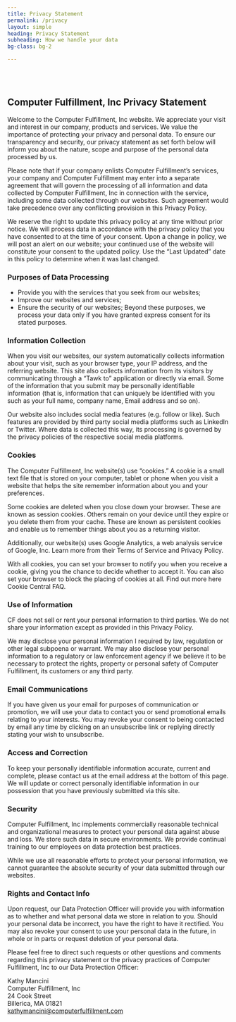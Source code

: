 ```yaml
---
title: Privacy Statement
permalink: /privacy
layout: simple
heading: Privacy Statement
subheading: How we handle your data
bg-class: bg-2

---
```


<br />
<br />

## Computer Fulfillment, Inc Privacy Statement

Welcome to the Computer Fulfillment, Inc website. We appreciate your visit and interest in our
company, products and services. We value the importance of protecting your privacy and personal data.
To ensure our transparency and security, our privacy statement as set forth below will inform you about
the nature, scope and purpose of the personal data processed by us.

Please note that if your company enlists Computer Fulfillment’s services, your company and Computer
Fulfillment may enter into a separate agreement that will govern the processing of all information and
data collected by Computer Fulfillment, Inc in connection with the service, including some data collected
through our websites. Such agreement would take precedence over any conflicting provision in this
Privacy Policy.

We reserve the right to update this privacy policy at any time without prior notice. We will process data
in accordance with the privacy policy that you have consented to at the time of your consent. Upon a
change in policy, we will post an alert on our website; your continued use of the website will constitute
your consent to the updated policy. Use the “Last Updated” date in this policy to determine when it was
last changed.

### Purposes of Data Processing
- Provide you with the services that you seek from our websites;
- Improve our websites and services;
- Ensure the security of our websites;
Beyond these purposes, we process your data only if you have granted express consent for its stated
purposes.

### Information Collection
When you visit our websites, our system automatically collects information about your visit, such as
your browser type, your IP address, and the referring website. This site also collects information from
its visitors by communicating through a “Tawk to” application or directly via email. Some of the
information that you submit may be personally identifiable information (that is, information that can
uniquely be identified with you such as your full name, company name, Email address and so on).

Our website also includes social media features (e.g. follow or like). Such features are provided by third
party social media platforms such as LinkedIn or Twitter. Where data is collected this way, its processing
is governed by the privacy policies of the respective social media platforms.

### Cookies
The Computer Fulfillment, Inc website(s) use “cookies.” A cookie is a small text file that is stored on your
computer, tablet or phone when you visit a website that helps the site remember information about you
and your preferences.

Some cookies are deleted when you close down your browser. These are known as session cookies.
Others remain on your device until they expire or you delete them from your cache. These are known
as persistent cookies and enable us to remember things about you as a returning visitor.

Additionally, our website(s) uses Google Analytics, a web analysis service of Google, Inc. Learn more
from their Terms of Service and Privacy Policy.

With all cookies, you can set your browser to notify you when you receive a cookie, giving you the
chance to decide whether to accept it. You can also set your browser to block the placing of cookies at
all. Find out more here Cookie Central FAQ.

### Use of Information
CF does not sell or rent your personal information to third parties. We do not share your information
except as provided in this Privacy Policy.

We may disclose your personal information I required by law, regulation or other legal subpoena or
warrant. We may also disclose your personal information to a regulatory or law enforcement agency if
we believe it to be necessary to protect the rights, property or personal safety of Computer Fulfillment,
its customers or any third party.

### Email Communications
If you have given us your email for purposes of communication or promotion, we will use your data to
contact you or send promotional emails relating to your interests. You may revoke your consent to
being contacted by email any time by clicking on an unsubscribe link or replying directly stating your
wish to unsubscribe.

### Access and Correction
To keep your personally identifiable information accurate, current and complete, please contact us at
the email address at the bottom of this page. We will update or correct personally identifiable information in our possession that you have previously submitted via this site.

### Security
Computer Fulfillment, Inc implements commercially reasonable technical and organizational measures to
protect your personal data against abuse and loss. We store such data in secure environments. We
provide continual training to our employees on data protection best practices.

While we use all reasonable efforts to protect your personal information, we cannot guarantee the
absolute security of your data submitted through our websites.

### Rights and Contact Info
Upon request, our Data Protection Officer will provide you with information as to whether and what
personal data we store in relation to you. Should your personal data be incorrect, you have the right to
have it rectified. You may also revoke your consent to use your personal data in the future, in whole or
in parts or request deletion of your personal data.

Please feel free to direct such requests or other questions and comments regarding this privacy
statement or the privacy practices of Computer Fulfillment, Inc to our Data Protection Officer:

Kathy Mancini  
Computer Fulfillment, Inc  
24 Cook Street  
Billerica, MA 01821  
kathymancini@computerfulfillment.com
